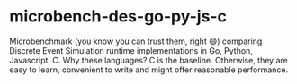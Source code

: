 # microbench-des-go-py-js-c
Microbenchmark (you know you can trust them, right 😄) comparing Discrete Event Simulation runtime implementations in Go, Python, Javascript, C. Why these languages? C is the baseline. Otherwise, they are easy to learn, convenient to write and might offer reasonable performance.
